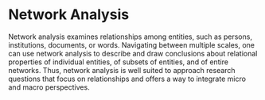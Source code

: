 # Network Analysis

Network analysis examines relationships among entities, such as persons, institutions, documents, or words. Navigating between multiple scales, one can use network analysis to describe and draw conclusions about relational properties of individual entities, of subsets of entities, and of entire networks. Thus, network analysis is well suited to approach research questions that focus on relationships and offers a way to integrate micro and macro perspectives.

